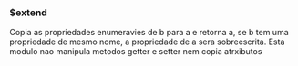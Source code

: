### $extend

Copia as propriedades enumeravies de b para a e retorna a, se b tem uma propriedade de mesmo nome, a propriedade de a sera sobreescrita. Esta modulo nao manipula metodos getter e setter nem copia atrxibutos

